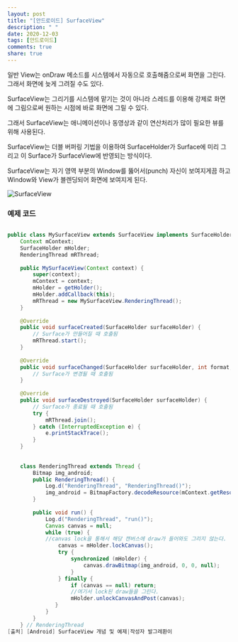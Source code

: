 ```yaml
---
layout: post
title: "[안드로이드] SurfaceView"
description: " "
date: 2020-12-03
tags: [안드로이드]
comments: true
share: true
---
```


일반 View는 onDraw 메소드를 시스템에서 자동으로 호출해줌으로써 화면을 그린다. 그래서 화면에 늦게 그려질 수도 있다.

SurfaceView는 그리기를 시스템에 맡기는 것이 아니라 스레드를 이용해 강제로 화면에 그림으로써 원하는 시점에 바로 화면에 그릴 수 있다.

그래서 SurfaceView는 애니메이션이나 동영상과 같이 연산처리가 많이 필요한 뷰를 위해 사용된다.

SurfaceView는 더블 버퍼링 기법을 이용하여 SurfaceHolder가 Surface에 미리 그리고 이 Surface가 SurfaceView에 반영되는 방식이다.



SurfaceView는 자기 영역 부분의 Window를 뚫어서(punch) 자신이 보여지게끔 하고 Window와 View가 블렌딩되어 화면에 보여지게 된다.

![SurfaceView](http://postfiles6.naver.net/MjAxNzA3MThfMzMg/MDAxNTAwMzY4NTYzMTUz.MwDn2xyuHAe-2A86x42JYN5gT6Oo8XzAT3Qtm4vSJcUg.cM-ZCdjioFj_9osza-Hk8M_ZBp6jedgyj_MkxaKdaNMg.PNG.muri1004/surfaceview.png?type=w2)


### 예제 코드


```java

public class MySurfaceView extends SurfaceView implements SurfaceHolder.Callback {
    Context mContext;
    SurfaceHolder mHolder;
    RenderingThread mRThread;
 
    public MySurfaceView(Context context) {
        super(context);
        mContext = context;
        mHolder = getHolder();
        mHolder.addCallback(this);
        mRThread = new MySurfaceView.RenderingThread();
    }
 
    @Override
    public void surfaceCreated(SurfaceHolder surfaceHolder) {
        // Surface가 만들어질 때 호출됨
        mRThread.start();
    }
 
    @Override
    public void surfaceChanged(SurfaceHolder surfaceHolder, int format, int width, int height) {
        // Surface가 변경될 때 호출됨
    }
 
    @Override
    public void surfaceDestroyed(SurfaceHolder surfaceHolder) {
        // Surface가 종료될 때 호출됨
        try {
            mRThread.join();
        } catch (InterruptedException e) {
            e.printStackTrace();
        }
    }
 
 
    class RenderingThread extends Thread {
        Bitmap img_android;
        public RenderingThread() {
            Log.d("RenderingThread", "RenderingThread()");
            img_android = BitmapFactory.decodeResource(mContext.getResources(), R.drawable.android);
        }
 
        public void run() {
            Log.d("RenderingThread", "run()");
            Canvas canvas = null;
            while (true) {
            //canvas lock을 통해서 해당 캔버스에 draw가 들어와도 그리지 않는다.
                canvas = mHolder.lockCanvas();
                try {
                    synchronized (mHolder) {
                        canvas.drawBitmap(img_android, 0, 0, null);
                    }
                } finally {
                    if (canvas == null) return;
                    //여기서 lock된 draw들을 그린다.
                    mHolder.unlockCanvasAndPost(canvas);
               }
            }
        }
    } // RenderingThread
[출처] [Android] SurfaceView 개념 및 예제|작성자 발그레환이

```